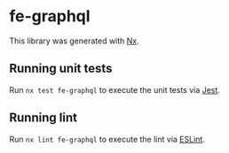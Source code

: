 # fe-graphql

This library was generated with [Nx](https://nx.dev).

## Running unit tests

Run `nx test fe-graphql` to execute the unit tests via [Jest](https://jestjs.io).

## Running lint

Run `nx lint fe-graphql` to execute the lint via [ESLint](https://eslint.org/).
